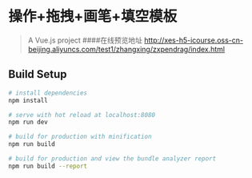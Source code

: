 # 操作+拖拽+画笔+填空模板

> A Vue.js project
####在线预览地址
http://xes-h5-icourse.oss-cn-beijing.aliyuncs.com/test1/zhangxing/zxpendrag/index.html
## Build Setup

``` bash
# install dependencies
npm install

# serve with hot reload at localhost:8080
npm run dev

# build for production with minification
npm run build

# build for production and view the bundle analyzer report
npm run build --report


   

